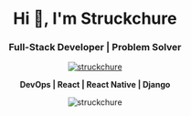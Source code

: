 <h1 align="center">Hi 👋, I'm Struckchure</h1>
<h3 align="center">Full-Stack Developer | Problem Solver</h3>

<p align="center"> <a href="https://twitter.com/struckchure" target="blank"><img src="https://img.shields.io/twitter/follow/struckchure?logo=twitter&style=for-the-badge" alt="struckchure" /></a> </p>

<p align="center">
  <b>DevOps | React | React Native | Django</b>
</p>

<p align="center">
  <img align="center" style="display: inline;" src="https://github-readme-streak-stats.herokuapp.com/?user=struckchure&" alt="struckchure" />
</p>
